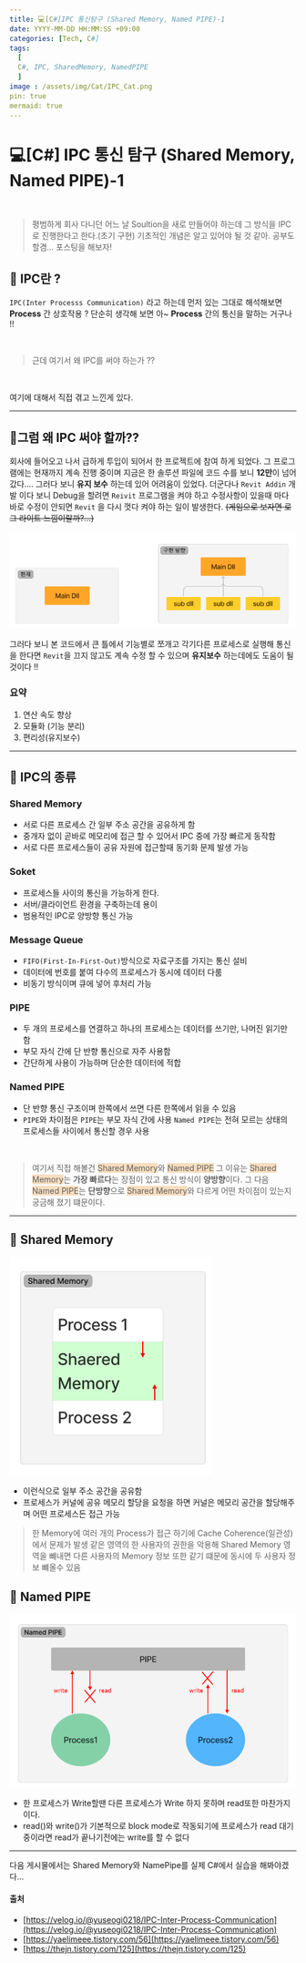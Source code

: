 ```yaml
---
title: 💻[C#]IPC 통신탐구 (Shared Memory, Named PIPE)-1
date: YYYY-MM-DD HH:MM:SS +09:00
categories: [Tech, C#]
tags:
  [
  C#, IPC, SharedMemory, NamedPIPE
  ]
image : /assets/img/Cat/IPC_Cat.png
pin: true
mermaid: true
---
```


# 💻[C#] IPC 통신 탐구 (Shared Memory, Named PIPE)-1
<br>

>평범하게 회사 다니던 어느 날 Soultion을 새로 만들어야 하는데 그 방식을 IPC로 진행한다고 한다.(초기 구현)
>기초적인 개념은 알고 있어야 될 것 같아. 공부도 할겸...   포스팅을 해보자!


## 📘 IPC란 ?

`IPC(Inter Processs Communication)`  라고 하는데 먼저 있는 그대로 해석해보면 **Process** 간 상호작용 ? 
단순히 생각해 보면 아~ **Process** 간의 통신을 말하는 거구나  !!

<br>

> 근데 여기서 왜 IPC를 써야 하는가 ??

<br>

여기에 대해서 직접 겪고 느낀게 있다.

---
## 🤔그럼 왜 IPC 써야 할까??

회사에 들어오고 나서 급하게 투입이 되어서 한 프로젝트에 참여 하게 되었다.  그 프로그램에는 현재까지 계속 진행 중이며 지금은 한 솔루션 파일에 코드 수를 보니 **12만**이 넘어갔다.... 그러다 보니 **유지 보수** 하는데 있어 어려움이 있었다. 더군다나 `Revit Addin` 개발 이다 보니 Debug을 할려면 `Reivit` 프로그램을 켜야 하고 수정사항이 있을때 마다 바로 수정이 안되면 `Revit` 을 다시 껏다 켜야 하는 일이 발생한다. ~~(게임으로 보자면 로그 라이트 느낌이랄까?...)~~


<img src="/assets/img/DrawnResource/IPC_Dev1.png">


<br>

그러다 보니 본 코드에서 큰 틀에서 기능별로 쪼개고 각기다른 프로세스로 실행해 통신을 한다면 `Revit`을 끄지 않고도 계속 수정 할 수 있으며  **유지보수** 하는데에도  도움이 될것이다 !!

### 요약

1. 연산 속도 향상
2. 모듈화 (기능 분리)
3. 편리성(유지보수)

---
## 📖 IPC의 종류

### Shared Memory
* 서로 다른 프로세스 간 일부 주소 공간을 공유하게 함
* 중개자 없이 곧바로 메모리에 접근 할 수 있어서 IPC 중에 가장 빠르게 동작함
* 서로 다른 프로세스들이 공유 자원에 접근할때 동기화 문제 발생 가능

### Soket
*  프로세스들 사이의 통신을 가능하게 한다.
* 서버/클라이언트 환경을 구축하는데 용이
* 범용적인 IPC로 양방향 통신 가능

### Message Queue
* `FIFO(First-In-First-Out)`방식으로 자료구조를 가지는 통신 설비 
* 데이터에 번호를 붙여 다수의 프로세스가 동시에 데이터 다룸
* 비동기 방식이며 큐에 넣어 후처리 가능

### PIPE
* 두 개의 프로세스를 연결하고 하나의 프로세스는 데이터를 쓰기만, 나머진 읽기만 함
* 부모 자식 간에 단 반향 통신으로 자주 사용함
* 간단하게 사용이 가능하며 단순한 데이터에 적합

### Named PIPE
* 단 반향 통신 구조이며 한쪽에서 쓰면 다른 한쪽에서 읽을 수 있음
* `PIPE`와 차이점은 `PIPE`는 부모 자식 간에 사용 `Named PIPE`는 전혀 모르는 상태의 프로세스들 사이에서 통신할 경우 사용

<br>

>여기서 직접 해볼건 <span style='background-color: #F7DDBE'>Shared Memory</span>와  <span style='background-color: #F7DDBE'>Named PIPE</span> 그 이유는 <span style='background-color: #F7DDBE'>Shared Memory</span>는 **가장 빠르다**는 장점이 있고 통신 방식이 **양방향**이다. 그 다음 <span style='background-color: #F7DDBE'>Named PIPE</span>는 **단방향**으로 <span style='background-color: #F7DDBE'>Shared Memory</span>와 다르게  어떤 차이점이 있는지 궁금해 졌기 떄문이다.  

---

## 📑 Shared Memory


<img src="/assets/img/DrawnResource/IPC_Dev2.png">

* 이런식으로 일부 주소 공간을 공유함
* 프로세스가 커널에 공유 메모리 할당을 요청을 하면 커널은 메모리 공간을 할당해주며 어떤 프로세스든 접근 가능

>  한 Memory에 여러 개의 Process가 접근 하기에 Cache Coherence(일관성)에서 문제가 발생
> 같은 영역의 한 사용자의 권한을 악용해 Shared Memory 영역을 뺴내면 다른 사용자의 Memory 정보 또한 같기 떄문에 동시에 두 사용자 정보 뺴올수 있음

## 📑 Named PIPE


<img src="/assets/img/DrawnResource/IPC_Dev3.png">

* 한 프로세스가 Write할땐 다른 프로세스가 Write 하지 못하며 read또한 마찬가지이다.
* read()와 write()가 기본적으로 block mode로 작동되기에 프로세스가 read 대기중이라면 read가 끝나기전에는 write를 할 수 없다

---

다음 게시물에서는 Shared Memory와 NamePipe를 실제 C#에서 실습을 해봐야겠다...

#### 출처

* [https://velog.io/@yuseogi0218/IPC-Inter-Process-Communication](https://velog.io/@yuseogi0218/IPC-Inter-Process-Communication)
* [https://yaelimeee.tistory.com/56](https://yaelimeee.tistory.com/56)
* [https://thejn.tistory.com/125](https://thejn.tistory.com/125)